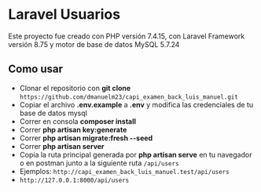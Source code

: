 # Laravel Usuarios

Este proyecto fue creado con PHP versión 7.4.15, con Laravel Framework versión 8.75 y motor de base de datos MySQL 5.7.24

## Como usar
- Clonar el repositorio con  __git clone__ `https://github.com/dmanuelm23/capi_examen_back_luis_manuel.git`
- Copiar el archivo __.env.example__ a __.env__ y modifica las credenciales de tu base de datos mysql
- Correr en consola __composer install__
- Correr __php artisan key:generate__
- Correr __php artisan migrate:fresh --seed__
- Correr __php artisan server__
- Copia la ruta principal generada por __php artisan serve__ en tu navegador o en postman junto a la siguiente ruta `/api/users`
- Ejemplos: `http://capi_examen_back_luis_manuel.test/api/users`
- `http://127.0.0.1:8000/api/users`
